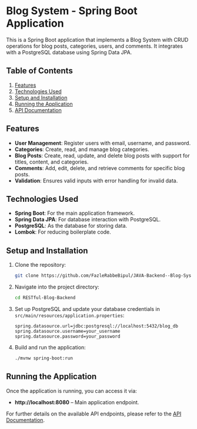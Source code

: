 # Blog System - Spring Boot Application

This is a Spring Boot application that implements a Blog System with CRUD operations for blog posts, categories, users, and comments. It integrates with a PostgreSQL database using Spring Data JPA.

## Table of Contents
1. [Features](#features)
2. [Technologies Used](#technologies-used)
3. [Setup and Installation](#setup-and-installation)
4. [Running the Application](#running-the-application)
5. [API Documentation](./API_Documentation.md)

## Features
- **User Management**: Register users with email, username, and password.
- **Categories**: Create, read, and manage blog categories.
- **Blog Posts**: Create, read, update, and delete blog posts with support for titles, content, and categories.
- **Comments**: Add, edit, delete, and retrieve comments for specific blog posts.
- **Validation**: Ensures valid inputs with error handling for invalid data.

## Technologies Used
- **Spring Boot**: For the main application framework.
- **Spring Data JPA**: For database interaction with PostgreSQL.
- **PostgreSQL**: As the database for storing data.
- **Lombok**: For reducing boilerplate code.

## Setup and Installation
1. Clone the repository:
   ```bash
   git clone https://github.com/FazleRabbeBipul/JAVA-Backend--Blog-System-RESTful-API.git
   ```

2. Navigate into the project directory:
   ```bash
   cd RESTful-Blog-Backend
   ```

3. Set up PostgreSQL and update your database credentials in `src/main/resources/application.properties`:
   ```properties
   spring.datasource.url=jdbc:postgresql://localhost:5432/blog_db
   spring.datasource.username=your_username
   spring.datasource.password=your_password
   ```

4. Build and run the application:
   ```bash
   ./mvnw spring-boot:run
   ```

## Running the Application
Once the application is running, you can access it via:

- **http://localhost:8080** – Main application endpoint.

For further details on the available API endpoints, please refer to the [API Documentation](./API_Documentation.md).

